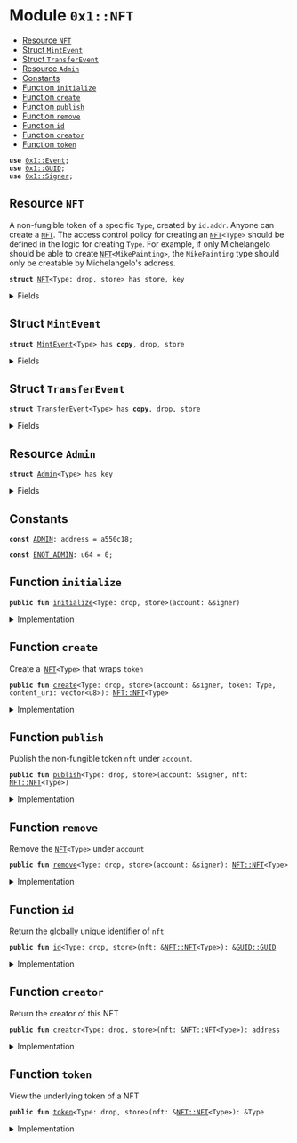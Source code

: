 
<a name="0x1_NFT"></a>

# Module `0x1::NFT`



-  [Resource `NFT`](#0x1_NFT_NFT)
-  [Struct `MintEvent`](#0x1_NFT_MintEvent)
-  [Struct `TransferEvent`](#0x1_NFT_TransferEvent)
-  [Resource `Admin`](#0x1_NFT_Admin)
-  [Constants](#@Constants_0)
-  [Function `initialize`](#0x1_NFT_initialize)
-  [Function `create`](#0x1_NFT_create)
-  [Function `publish`](#0x1_NFT_publish)
-  [Function `remove`](#0x1_NFT_remove)
-  [Function `id`](#0x1_NFT_id)
-  [Function `creator`](#0x1_NFT_creator)
-  [Function `token`](#0x1_NFT_token)


<pre><code><b>use</b> <a href="../../../../../../../experimental/releases/artifacts/current/build/MoveStdlib/docs/Event.md#0x1_Event">0x1::Event</a>;
<b>use</b> <a href="../../../../../../../experimental/releases/artifacts/current/build/MoveStdlib/docs/GUID.md#0x1_GUID">0x1::GUID</a>;
<b>use</b> <a href="../../../../../../../experimental/releases/artifacts/current/build/MoveStdlib/docs/Signer.md#0x1_Signer">0x1::Signer</a>;
</code></pre>



<a name="0x1_NFT_NFT"></a>

## Resource `NFT`

A non-fungible token of a specific <code>Type</code>, created by <code>id.addr</code>.
Anyone can create a <code><a href="NFT.md#0x1_NFT">NFT</a></code>. The access control policy for creating an <code><a href="NFT.md#0x1_NFT">NFT</a>&lt;Type&gt;</code> should be defined in the
logic for creating <code>Type</code>. For example, if only Michelangelo should be able to  create <code><a href="NFT.md#0x1_NFT">NFT</a>&lt;MikePainting&gt;</code>,
the <code>MikePainting</code> type should only be creatable by Michelangelo's address.


<pre><code><b>struct</b> <a href="NFT.md#0x1_NFT">NFT</a>&lt;Type: drop, store&gt; has store, key
</code></pre>



<details>
<summary>Fields</summary>


<dl>
<dt>
<code>token: Type</code>
</dt>
<dd>
 A struct to enable type-specific fields that will be different for each Token.
 For example, <code><a href="NFT.md#0x1_NFT">NFT</a>&lt;Painting&gt;</code> with
 <code><b>struct</b> Painting { name: vector&lt;u84, painter: vector&lt;u8&gt;, year: u64, ... }</code>,
 Or, <code><a href="NFT.md#0x1_NFT">NFT</a>&lt;DigitalPirateInGameItem&gt; { item_type: u8, item_power: u8, ... }</code>. Mutable.
</dd>
<dt>
<code>token_id: <a href="../../../../../../../experimental/releases/artifacts/current/build/MoveStdlib/docs/GUID.md#0x1_GUID_GUID">GUID::GUID</a></code>
</dt>
<dd>
 A globally unique identifier, which includes the address of the NFT
 creator (who may or may not be the same as the content creator). Immutable.
</dd>
<dt>
<code>content_uri: vector&lt;u8&gt;</code>
</dt>
<dd>
 pointer to where the content and metadata is stored. Could be a DiemID domain, IPFS, Dropbox url, etc. Immutable.
</dd>
<dt>
<code>content_hash: vector&lt;u8&gt;</code>
</dt>
<dd>
 cryptographic hash of the NFT's contents (e.g., hash of the bytes corresponding to a video)
</dd>
</dl>


</details>

<a name="0x1_NFT_MintEvent"></a>

## Struct `MintEvent`



<pre><code><b>struct</b> <a href="NFT.md#0x1_NFT_MintEvent">MintEvent</a>&lt;Type&gt; has <b>copy</b>, drop, store
</code></pre>



<details>
<summary>Fields</summary>


<dl>
<dt>
<code>id: <a href="../../../../../../../experimental/releases/artifacts/current/build/MoveStdlib/docs/GUID.md#0x1_GUID_ID">GUID::ID</a></code>
</dt>
<dd>

</dd>
<dt>
<code>creator: address</code>
</dt>
<dd>

</dd>
<dt>
<code>content_uri: vector&lt;u8&gt;</code>
</dt>
<dd>

</dd>
</dl>


</details>

<a name="0x1_NFT_TransferEvent"></a>

## Struct `TransferEvent`



<pre><code><b>struct</b> <a href="NFT.md#0x1_NFT_TransferEvent">TransferEvent</a>&lt;Type&gt; has <b>copy</b>, drop, store
</code></pre>



<details>
<summary>Fields</summary>


<dl>
<dt>
<code>from: address</code>
</dt>
<dd>

</dd>
<dt>
<code><b>to</b>: address</code>
</dt>
<dd>

</dd>
</dl>


</details>

<a name="0x1_NFT_Admin"></a>

## Resource `Admin`



<pre><code><b>struct</b> <a href="NFT.md#0x1_NFT_Admin">Admin</a>&lt;Type&gt; has key
</code></pre>



<details>
<summary>Fields</summary>


<dl>
<dt>
<code>mint_events: <a href="../../../../../../../experimental/releases/artifacts/current/build/MoveStdlib/docs/Event.md#0x1_Event_EventHandle">Event::EventHandle</a>&lt;<a href="NFT.md#0x1_NFT_MintEvent">NFT::MintEvent</a>&lt;Type&gt;&gt;</code>
</dt>
<dd>

</dd>
</dl>


</details>

<a name="@Constants_0"></a>

## Constants


<a name="0x1_NFT_ADMIN"></a>



<pre><code><b>const</b> <a href="NFT.md#0x1_NFT_ADMIN">ADMIN</a>: address = a550c18;
</code></pre>



<a name="0x1_NFT_ENOT_ADMIN"></a>



<pre><code><b>const</b> <a href="NFT.md#0x1_NFT_ENOT_ADMIN">ENOT_ADMIN</a>: u64 = 0;
</code></pre>



<a name="0x1_NFT_initialize"></a>

## Function `initialize`



<pre><code><b>public</b> <b>fun</b> <a href="NFT.md#0x1_NFT_initialize">initialize</a>&lt;Type: drop, store&gt;(account: &signer)
</code></pre>



<details>
<summary>Implementation</summary>


<pre><code><b>public</b> <b>fun</b> <a href="NFT.md#0x1_NFT_initialize">initialize</a>&lt;Type: store + drop&gt;(account: &signer) {
    <b>assert</b>!(<a href="../../../../../../../experimental/releases/artifacts/current/build/MoveStdlib/docs/Signer.md#0x1_Signer_address_of">Signer::address_of</a>(account) == <a href="NFT.md#0x1_NFT_ADMIN">ADMIN</a>, <a href="NFT.md#0x1_NFT_ENOT_ADMIN">ENOT_ADMIN</a>);
    move_to(account, <a href="NFT.md#0x1_NFT_Admin">Admin</a> { mint_events: <a href="../../../../../../../experimental/releases/artifacts/current/build/MoveStdlib/docs/Event.md#0x1_Event_new_event_handle">Event::new_event_handle</a>&lt;<a href="NFT.md#0x1_NFT_MintEvent">MintEvent</a>&lt;Type&gt;&gt;(account) })
}
</code></pre>



</details>

<a name="0x1_NFT_create"></a>

## Function `create`

Create a<code> <a href="NFT.md#0x1_NFT">NFT</a>&lt;Type&gt;</code> that wraps <code>token</code>


<pre><code><b>public</b> <b>fun</b> <a href="NFT.md#0x1_NFT_create">create</a>&lt;Type: drop, store&gt;(account: &signer, token: Type, content_uri: vector&lt;u8&gt;): <a href="NFT.md#0x1_NFT_NFT">NFT::NFT</a>&lt;Type&gt;
</code></pre>



<details>
<summary>Implementation</summary>


<pre><code><b>public</b> <b>fun</b> <a href="NFT.md#0x1_NFT_create">create</a>&lt;Type: store + drop&gt;(
    account: &signer, token: Type, content_uri: vector&lt;u8&gt;
): <a href="NFT.md#0x1_NFT">NFT</a>&lt;Type&gt; <b>acquires</b> <a href="NFT.md#0x1_NFT_Admin">Admin</a> {
    <b>let</b> creator = <a href="../../../../../../../experimental/releases/artifacts/current/build/MoveStdlib/docs/Signer.md#0x1_Signer_address_of">Signer::address_of</a>(account);
    <b>let</b> token_id = <a href="../../../../../../../experimental/releases/artifacts/current/build/MoveStdlib/docs/GUID.md#0x1_GUID_create">GUID::create</a>(account);
    <a href="../../../../../../../experimental/releases/artifacts/current/build/MoveStdlib/docs/Event.md#0x1_Event_emit_event">Event::emit_event</a>(
        &<b>mut</b> borrow_global_mut&lt;<a href="NFT.md#0x1_NFT_Admin">Admin</a>&lt;Type&gt;&gt;(<a href="NFT.md#0x1_NFT_ADMIN">ADMIN</a>).mint_events,
        <a href="NFT.md#0x1_NFT_MintEvent">MintEvent</a> {
            id: <a href="../../../../../../../experimental/releases/artifacts/current/build/MoveStdlib/docs/GUID.md#0x1_GUID_id">GUID::id</a>(&token_id),
            creator,
            content_uri: <b>copy</b> content_uri
        }
    );
    // TODO: take this <b>as</b> input
    <b>let</b> content_hash = x"";
    <a href="NFT.md#0x1_NFT">NFT</a> { token, token_id, content_uri, content_hash }
}
</code></pre>



</details>

<a name="0x1_NFT_publish"></a>

## Function `publish`

Publish the non-fungible token <code>nft</code> under <code>account</code>.


<pre><code><b>public</b> <b>fun</b> <a href="NFT.md#0x1_NFT_publish">publish</a>&lt;Type: drop, store&gt;(account: &signer, nft: <a href="NFT.md#0x1_NFT_NFT">NFT::NFT</a>&lt;Type&gt;)
</code></pre>



<details>
<summary>Implementation</summary>


<pre><code><b>public</b> <b>fun</b> <a href="NFT.md#0x1_NFT_publish">publish</a>&lt;Type: store + drop&gt;(account: &signer, nft: <a href="NFT.md#0x1_NFT">NFT</a>&lt;Type&gt;) {
    move_to(account, nft)
}
</code></pre>



</details>

<a name="0x1_NFT_remove"></a>

## Function `remove`

Remove the <code><a href="NFT.md#0x1_NFT">NFT</a>&lt;Type&gt;</code> under <code>account</code>


<pre><code><b>public</b> <b>fun</b> <a href="NFT.md#0x1_NFT_remove">remove</a>&lt;Type: drop, store&gt;(account: &signer): <a href="NFT.md#0x1_NFT_NFT">NFT::NFT</a>&lt;Type&gt;
</code></pre>



<details>
<summary>Implementation</summary>


<pre><code><b>public</b> <b>fun</b> <a href="NFT.md#0x1_NFT_remove">remove</a>&lt;Type: store + drop&gt;(account: &signer): <a href="NFT.md#0x1_NFT">NFT</a>&lt;Type&gt; <b>acquires</b> <a href="NFT.md#0x1_NFT">NFT</a> {
    move_from&lt;<a href="NFT.md#0x1_NFT">NFT</a>&lt;Type&gt;&gt;(<a href="../../../../../../../experimental/releases/artifacts/current/build/MoveStdlib/docs/Signer.md#0x1_Signer_address_of">Signer::address_of</a>(account))
}
</code></pre>



</details>

<a name="0x1_NFT_id"></a>

## Function `id`

Return the globally unique identifier of <code>nft</code>


<pre><code><b>public</b> <b>fun</b> <a href="NFT.md#0x1_NFT_id">id</a>&lt;Type: drop, store&gt;(nft: &<a href="NFT.md#0x1_NFT_NFT">NFT::NFT</a>&lt;Type&gt;): &<a href="../../../../../../../experimental/releases/artifacts/current/build/MoveStdlib/docs/GUID.md#0x1_GUID_GUID">GUID::GUID</a>
</code></pre>



<details>
<summary>Implementation</summary>


<pre><code><b>public</b> <b>fun</b> <a href="NFT.md#0x1_NFT_id">id</a>&lt;Type: store + drop&gt;(nft: &<a href="NFT.md#0x1_NFT">NFT</a>&lt;Type&gt;): &<a href="../../../../../../../experimental/releases/artifacts/current/build/MoveStdlib/docs/GUID.md#0x1_GUID">GUID</a> {
    &nft.token_id
}
</code></pre>



</details>

<a name="0x1_NFT_creator"></a>

## Function `creator`

Return the creator of this NFT


<pre><code><b>public</b> <b>fun</b> <a href="NFT.md#0x1_NFT_creator">creator</a>&lt;Type: drop, store&gt;(nft: &<a href="NFT.md#0x1_NFT_NFT">NFT::NFT</a>&lt;Type&gt;): address
</code></pre>



<details>
<summary>Implementation</summary>


<pre><code><b>public</b> <b>fun</b> <a href="NFT.md#0x1_NFT_creator">creator</a>&lt;Type: store + drop&gt;(nft: &<a href="NFT.md#0x1_NFT">NFT</a>&lt;Type&gt;): address {
    <a href="../../../../../../../experimental/releases/artifacts/current/build/MoveStdlib/docs/GUID.md#0x1_GUID_creator_address">GUID::creator_address</a>(<a href="NFT.md#0x1_NFT_id">id</a>&lt;Type&gt;(nft))
}
</code></pre>



</details>

<a name="0x1_NFT_token"></a>

## Function `token`

View the underlying token of a NFT


<pre><code><b>public</b> <b>fun</b> <a href="NFT.md#0x1_NFT_token">token</a>&lt;Type: drop, store&gt;(nft: &<a href="NFT.md#0x1_NFT_NFT">NFT::NFT</a>&lt;Type&gt;): &Type
</code></pre>



<details>
<summary>Implementation</summary>


<pre><code><b>public</b> <b>fun</b> <a href="NFT.md#0x1_NFT_token">token</a>&lt;Type: store + drop&gt;(nft: &<a href="NFT.md#0x1_NFT">NFT</a>&lt;Type&gt;): &Type {
    &nft.token
}
</code></pre>



</details>
